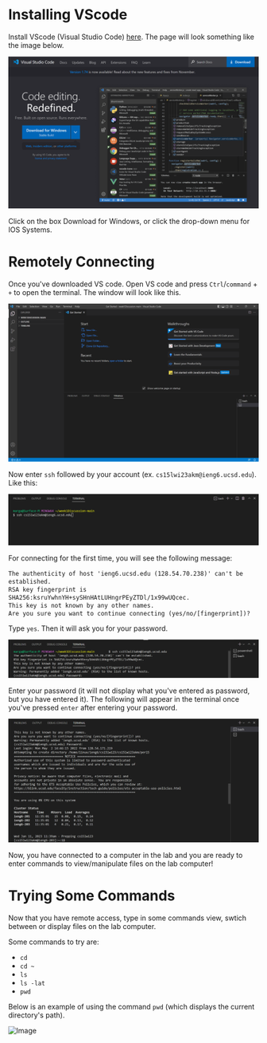 Installing VScode
=================
Install VScode (Visual Studio Code) [here](https://code.visualstudio.com/). The page will look something like the image below.

![Image](https://github.com/m5luo/cse15l-lab-reports/blob/ec5458560c01a5d56cde1a72b8018f87264f2ef4/downloading_vscode.png)

Click on the box Download for Windows, or click the drop-down menu for IOS Systems.

Remotely Connecting
===================
Once you've downloaded VS code. Open VS code and press `Ctrl`/`command` + `+` to open the terminal. The window will look like this.

![Image](https://github.com/m5luo/cse15l-lab-reports/blob/ec5458560c01a5d56cde1a72b8018f87264f2ef4/open_terminal.png)


Now enter `ssh` followed by your account (ex. `cs15lwi23akm@ieng6.ucsd.edu`). Like this:

![Image](https://github.com/m5luo/cse15l-lab-reports/blob/ec5458560c01a5d56cde1a72b8018f87264f2ef4/sign_in.png)

For connecting for the first time, you will see the following message:

```
The authenticity of host 'ieng6.ucsd.edu (128.54.70.238)' can't be established.
RSA key fingerprint is SHA256:ksruYwhnYH+sySHnHAtLUHngrPEyZTDl/1x99wUQcec.
This key is not known by any other names.
Are you sure you want to continue connecting (yes/no/[fingerprint])?
```

Type `yes`. Then it will ask you for your password. 

![Image](https://github.com/m5luo/cse15l-lab-reports/blob/24cc005e163b8d937c07f9c4bf08536228d402d8/enter_password.png)

Enter your password (it will not display what you've entered as password, but you have entered it). The following will appear in the terminal once you've pressed `enter` after entering your password.

![Image](https://github.com/m5luo/cse15l-lab-reports/blob/24cc005e163b8d937c07f9c4bf08536228d402d8/after_passward.png)


Now, you have connected to a computer in the lab and you are ready to enter commands to view/manipulate files on the lab computer!



Trying Some Commands
====================

Now that you have remote access, type in some commands view, swtich between or display files on the lab computer.

Some commands to try are:
* `cd`
* `cd ~ `
* `ls`
* `ls -lat`
* `pwd`

Below is an example of using the command `pwd` (which displays the current directory's path).

![Image]()


